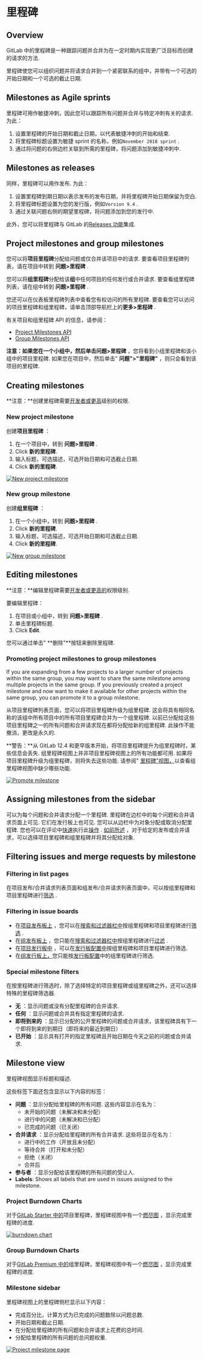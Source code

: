 # 里程碑[](#里程碑 "Permalink")

## Overview[](#overview "Permalink")

GitLab 中的里程碑是一种跟踪问题并合并为在一定时期内实现更广泛目标而创建的请求的方法.

里程碑使您可以组织问题并将请求合并到一个紧密联系的组中，并带有一个可选的开始日期和一个可选的截止日期.

## Milestones as Agile sprints[](#milestones-as-agile-sprints "Permalink")

里程碑可用作敏捷冲刺，因此您可以跟踪所有问题并合并与特定冲刺有关的请求. 为此：

1.  设置里程碑的开始日期和截止日期，以代表敏捷冲刺的开始和结束.
2.  将里程碑标题设置为敏捷 sprint 的名称，例如`November 2018 sprint` .
3.  通过将问题的右侧边栏关联到所需的里程碑，将问题添加到敏捷冲刺中.

## Milestones as releases[](#milestones-as-releases "Permalink")

同样，里程碑可以用作发布. 为此：

1.  设置里程碑到期日期以表示发布的发布日期，并将里程碑开始日期保留为空白.
2.  将里程碑标题设置为您的发行版，例如`Version 9.4` .
3.  通过关联问题右侧的期望里程碑，将问题添加到您的发行中.

此外，您可以将里程碑与 GitLab 的[Releases 功能](../releases/index.html#associate-milestones-with-a-release)集成.

## Project milestones and group milestones[](#project-milestones-and-group-milestones "Permalink")

您可以将**项目里程碑**分配给问题或仅合并该项目中的请求. 要查看项目里程碑列表，请在项目中转到 **问题>里程碑** .

您可以将**组里程碑**分配给该**组**中任何项目的任何发行或合并请求. 要查看组里程碑列表，请在组中转到 **问题>里程碑** .

您还可以在仪表板里程碑列表中查看您有权访问的所有里程碑. 要查看您可以访问的项目里程碑和组里程碑，请单击顶部导航栏上的**更多>里程碑** .

有关项目和组里程碑 API 的信息，请参阅：

*   [Project Milestones API](../../../api/milestones.html)
*   [Group Milestones API](../../../api/group_milestones.html)

**注意：**如果您在一个小组中，然后单击**问题>里程碑** ，您将看到小组里程碑和该小组中的项目里程碑. 如果您在项目中，然后单击" **问题">"里程碑"** ，则只会看到该项目的里程碑.

## Creating milestones[](#creating-milestones "Permalink")

**注意：**创建里程碑需要[开发者或更高](../../permissions.html)级别的权限.

### New project milestone[](#new-project-milestone "Permalink")

创建**项目里程碑** ：

1.  在一个项目中，转到 **问题>里程碑** .
2.  Click **新的里程碑**.
3.  输入标题，可选描述，可选开始日期和可选截止日期.
4.  Click **新的里程碑**.

[![New project milestone](img/9807a6b10b783af2ed7c8703958f017a.png)](img/milestones_new_project_milestone.png)

### New group milestone[](#new-group-milestone "Permalink")

创建**组里程碑** ：

1.  在一个小组中，转到 **问题>里程碑** .
2.  Click **新的里程碑**.
3.  输入标题，可选描述，可选开始日期和可选截止日期.
4.  Click **新的里程碑**.

[![New group milestone](img/4d2f841f1dee2bdbbdcd14bd5518c000.png)](img/milestones_new_group_milestone.png)

## Editing milestones[](#editing-milestones "Permalink")

**注意：**编辑里程碑需要[开发者或更高的](../../permissions.html)权限级别.

要编辑里程碑：

1.  在项目或小组中，转到 **问题>里程碑** .
2.  单击里程碑标题.
3.  Click **Edit**.

您可以通过单击" **删除"**按钮来删除里程碑.

### Promoting project milestones to group milestones[](#promoting-project-milestones-to-group-milestones "Permalink")

If you are expanding from a few projects to a larger number of projects within the same group, you may want to share the same milestone among multiple projects in the same group. If you previously created a project milestone and now want to make it available for other projects within the same group, you can promote it to a group milestone.

从项目里程碑列表页面，您可以将项目里程碑升级为组里程碑. 这会将具有相同名称的该组中所有项目中的所有项目里程碑合并为一个组里程碑. 以前已分配给这些项目里程碑之一的所有问题和合并请求现在都将分配给新的组里程碑. 此操作不能撤消，更改是永久的.

**警告：**从 GitLab 12.4 和更早版本开始，将项目里程碑提升为组里程碑时，某些信息会丢失. 组里程碑视图上并非项目里程碑视图上的所有功能都可用. 如果将项目里程碑升级为组里程碑，则将失去这些功能. 请参阅" [里程碑"视图，](#milestone-view)以查看组里程碑视图中缺少哪些功能.

[![Promote milestone](img/e14dc9ee9528f343daf09a4dd5340b99.png)](img/milestones_promote_milestone.png)

## Assigning milestones from the sidebar[](#assigning-milestones-from-the-sidebar "Permalink")

可以为每个问题和合并请求分配一个里程碑. 里程碑在边栏中的每个问题和合并请求页面上可见. 它们在发行板上也可见. 您可以从边栏中为对象分配或取消分配里程碑. 您也可以在评论中[快速](../quick_actions.html)执行此[操作](../quick_actions.html) . [如前所述](#project-milestones-and-group-milestones) ，对于给定的发布或合并请求，可以选择项目里程碑和组里程碑并将其分配给对象.

## Filtering issues and merge requests by milestone[](#filtering-issues-and-merge-requests-by-milestone "Permalink")

### Filtering in list pages[](#filtering-in-list-pages "Permalink")

在项目发布/合并请求列表页面和组发布/合并请求列表页面中，可以按组里程碑和项目里程碑进行[筛选](../../search/index.html#issues-and-merge-requests) .

### Filtering in issue boards[](#filtering-in-issue-boards "Permalink")

*   在[项目发布板上](../issue_board.html) ，您可以在[搜索和过滤器栏中](../../search/index.html#issue-boards)按组里程碑和项目里程碑进行[筛选](../../search/index.html#issue-boards) .
*   在[组发布板上](../issue_board.html#group-issue-boards-premium) ，您只能在[搜索和过滤器栏中](../../search/index.html#issue-boards)按组里程碑进行[过滤](../../search/index.html#issue-boards) .
*   在[项目发行板中](../issue_board.html) ，可以在[发行板配置中](../issue_board.html#configurable-issue-boards-starter)按组里程碑和项目里程碑进行筛选.
*   在[组发行板上，](../issue_board.html#group-issue-boards-premium)您只能按[发行板配置](../issue_board.html#configurable-issue-boards-starter)中的组里程碑进行筛选.

### Special milestone filters[](#special-milestone-filters "Permalink")

在按里程碑进行筛选时，除了选择特定的项目里程碑或组里程碑之外，还可以选择特殊的里程碑筛选器.

*   **无** ：显示问题或没有分配里程碑的合并请求.
*   **任何** ：显示问题或合并具有指定里程碑的请求.
*   **即将到来的** ：显示已分配的公开里程碑的问题或合并请求，该里程碑具有下一个即将到来的到期日（即将来的最近到期日）.
*   **已开始** ：显示具有打开的指定里程碑且开始日期在今天之前的问题或合并请求.

## Milestone view[](#milestone-view "Permalink")

里程碑视图显示标题和描述.

这些标签下面还包含显示以下内容的标签：

*   **问题** ：显示分配给里程碑的所有问题. 这些内容显示在名为：
    *   未开始的问题（未解决和未分配）
    *   进行中的问题（未解决和已分配）
    *   已完成的问题（已关闭）
*   **合并请求** ：显示分配给里程碑的所有合并请求. 这些将显示在名为：
    *   进行中的工作（开放且未分配）
    *   等待合并（打开和未分配）
    *   拒绝（关闭）
    *   合并后
*   **参与者** ：显示分配给该里程碑的所有问题的受让人.
*   **Labels**: Shows all labels that are used in issues assigned to the milestone.

### Project Burndown Charts[](#project-burndown-charts-starter "Permalink")

对于[GitLab Starter 中的](https://about.gitlab.com/pricing/)项目里程碑，里程碑视图中有一个[燃尽图](burndown_charts.html) ，显示完成里程碑的进度.

[![burndown chart](img/eb36e4acf26c49641689d1a05dd8fa8a.png)](img/burndown_chart.png)

### Group Burndown Charts[](#group-burndown-charts-premium "Permalink")

对于[GitLab Premium 中的](https://about.gitlab.com/pricing/)组里程碑，里程碑视图中有一个[燃尽图](burndown_charts.html) ，显示完成里程碑的进度.

### Milestone sidebar[](#milestone-sidebar "Permalink")

里程碑视图上的里程碑侧栏显示以下内容：

*   完成百分比，计算方式为已完成的问题数除以问题总数.
*   开始日期和截止日期.
*   在分配给里程碑的所有问题和合并请求上花费的总时间.
*   分配给里程碑的所有问题的总问题权重.

[![Project milestone page](img/11f64bd49fd604a4644dd54ed7e423e8.png)](img/milestones_project_milestone_page.png)